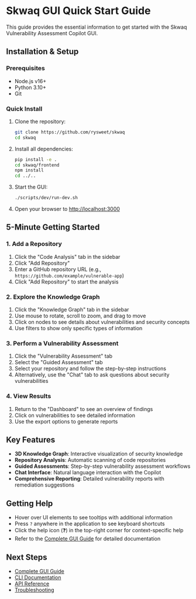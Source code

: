 # Skwaq GUI Quick Start Guide

This guide provides the essential information to get started with the Skwaq Vulnerability Assessment Copilot GUI.

## Installation & Setup

### Prerequisites
- Node.js v16+
- Python 3.10+
- Git

### Quick Install

1. Clone the repository:
   ```bash
   git clone https://github.com/rysweet/skwaq
   cd skwaq
   ```

2. Install all dependencies:
   ```bash
   pip install -e .
   cd skwaq/frontend
   npm install
   cd ../..
   ```

3. Start the GUI:
   ```bash
   ./scripts/dev/run-dev.sh
   ```

4. Open your browser to [http://localhost:3000](http://localhost:3000)

## 5-Minute Getting Started

### 1. Add a Repository

1. Click the "Code Analysis" tab in the sidebar
2. Click "Add Repository" 
3. Enter a GitHub repository URL (e.g., `https://github.com/example/vulnerable-app`)
4. Click "Add Repository" to start the analysis

### 2. Explore the Knowledge Graph

1. Click the "Knowledge Graph" tab in the sidebar
2. Use mouse to rotate, scroll to zoom, and drag to move
3. Click on nodes to see details about vulnerabilities and security concepts
4. Use filters to show only specific types of information

### 3. Perform a Vulnerability Assessment

1. Click the "Vulnerability Assessment" tab
2. Select the "Guided Assessment" tab
3. Select your repository and follow the step-by-step instructions
4. Alternatively, use the "Chat" tab to ask questions about security vulnerabilities

### 4. View Results

1. Return to the "Dashboard" to see an overview of findings
2. Click on vulnerabilities to see detailed information
3. Use the export options to generate reports

## Key Features

- **3D Knowledge Graph**: Interactive visualization of security knowledge
- **Repository Analysis**: Automatic scanning of code repositories
- **Guided Assessments**: Step-by-step vulnerability assessment workflows
- **Chat Interface**: Natural language interaction with the Copilot
- **Comprehensive Reporting**: Detailed vulnerability reports with remediation suggestions

## Getting Help

- Hover over UI elements to see tooltips with additional information
- Press `?` anywhere in the application to see keyboard shortcuts
- Click the help icon (❓) in the top-right corner for context-specific help
- Refer to the [Complete GUI Guide](gui_guide.md) for detailed documentation

## Next Steps

- [Complete GUI Guide](gui_guide.md)
- [CLI Documentation](cli_guide.md)
- [API Reference](api_reference.md)
- [Troubleshooting](troubleshooting.md)